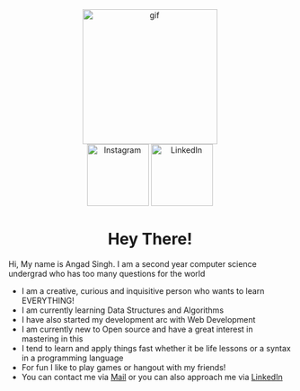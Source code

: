 


<!-- **angadsxngh/angadsxngh** is a ✨ _special_ ✨ repository because its `README.md` (this file) appears on your GitHub profile. -->

<div id= "gif-header" align= "center">
 <img src="https://media.giphy.com/media/5eLDrEaRGHegx2FeF2/giphy.gif" width="240px"  alt="gif">
</div>


<div id = "badges" align= "center">
  <a href= "https://www.instagram.com/angadsxngh/"><img src="https://img.shields.io/badge/Instagram-E4405F.svg?style=for-the-badge&logo=Instagram&logoColor=white" alt="Instagram" width= "110px""></a>
  <a href= "https://www.linkedin.com/in/angadsxngh/"><img src="https://img.shields.io/badge/LinkedIn-0A66C2.svg?style=for-the-badge&logo=LinkedIn&logoColor=white" alt="LinkedIn" width="110px"></a>
 <!-- <p style= "font-size: 22px;">Hey there 👋</p> -->
</div>


<h1 align= center>Hey There!</h1>

Hi, My name is Angad Singh. I am a second year computer science undergrad who has too many questions for the world  
- I am a creative, curious and inquisitive person who wants to learn EVERYTHING!  
- I am currently learning Data Structures and Algorithms
- I have also started my development arc with Web Development
- I am currently new to Open source and have a great interest in mastering in this  
- I tend to learn and apply things fast whether it be life lessons or a syntax in a programming language  
- For fun I like to play games or hangout with my friends!
- You can contact me via [Mail](mailto:angadkollege@gmail.com)
  or you can also approach me via [LinkedIn](https://www.linkedin.com/in/angadsxngh/)
